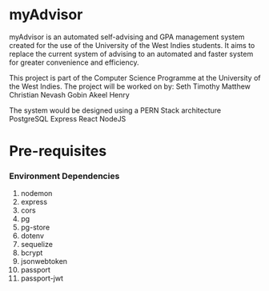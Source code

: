 # myAdvisor
myAdvisor is an automated self-advising and GPA management system created for the use of the University of the West Indies students.
It aims to replace the current system of advising to an automated and faster system for greater convenience and efficiency.

This project is part of the Computer Science Programme at the University of the West Indies.
The project will be worked on by:
Seth Timothy
Matthew Christian
Nevash Gobin
Akeel Henry

The system would be designed using a PERN Stack architecture
PostgreSQL
Express
React
NodeJS

# Pre-requisites
### Environment Dependencies
1. nodemon
2. express
3. cors
4. pg
5. pg-store
6. dotenv
7. sequelize
8. bcrypt
9. jsonwebtoken
10. passport
11. passport-jwt